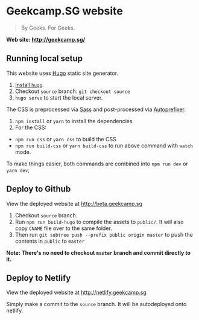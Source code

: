 Geekcamp.SG website
===

> By Geeks. For Geeks.

**Web site: http://geekcamp.sg/**

Running local setup
--

This website uses [Hugo](https://gohugo.io/) static site generator.

1. [Install `hugo`](https://gohugo.io/getting-started/installing/).
2. Checkout `source` branch: `git checkout source`
2. `hugo serve` to start the local server.

The CSS is preprocessed via [Sass](http://sass-lang.com/) and post-processed via [Autoprefixer](https://github.com/postcss/autoprefixer).

1. `npm install` or `yarn` to install the dependencies
2. For the CSS:
  - `npm run css` or `yarn css` to build the CSS
  - `npm run build-css` or `yarn build-css` to run above command with `watch` mode.

To make things easier, both commands are combined into `npm run dev` or `yarn dev`;

Deploy to Github
--
View the deployed website at http://beta.geekcamp.sg

1. Checkout `source` branch.
2. Run `npm run build-hugo` to compile the assets to `public/`. It will also copy `CNAME` file over to the same folder.
3. Then run `git subtree push --prefix public origin master` to push the contents in `public` to `master`

__Note: There's no need to checkout `master` branch and commit directly to it.__


Deploy to Netlify
--
View the deployed website at http://netlify.geekcamp.sg

Simply make a commit to the `source` branch. It will be autodeployed onto netlify.
